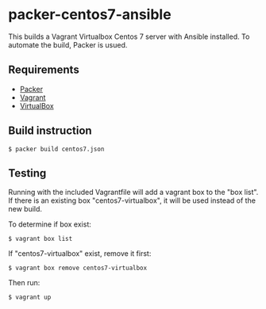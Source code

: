 # packer-centos7-ansible

This builds a Vagrant Virtualbox Centos 7 server with Ansible installed. To automate the build,
Packer is usued.

## Requirements

- [Packer](http://www.packer.io/)
- [Vagrant](http://vagrantup.com/)
- [VirtualBox](https://www.virtualbox.org/)

## Build instruction

	$ packer build centos7.json

## Testing
Running with the included Vagrantfile will add a vagrant box to the "box list".  If there is
an existing box "centos7-virtualbox", it will be used instead of the new build. 

To determine if box exist:

	$ vagrant box list

If "centos7-virtualbox" exist, remove it first:

	$ vagrant box remove centos7-virtualbox

Then run:

	$ vagrant up
